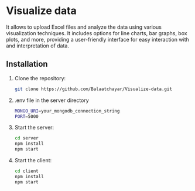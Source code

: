 # Visualize data

It allows to upload Excel files and analyze the data using various visualization techniques. It includes options for line charts, bar graphs, box plots, and more, providing a user-friendly interface for easy interaction with and interpretation of data.

## Installation

1. Clone the repository:

   ```bash
   git clone https://github.com/Balaatchayar/Visualize-data.git
   ```
2. .env file in the server directory

   ```bash
   MONGO_URI=your_mongodb_connection_string
   PORT=5000
   ```

3. Start the server:

   ```bash
   cd server
   npm install
   npm start
   ```

4. Start the client:

   ```bash
   cd client
   npm install
   npm start
   ```
